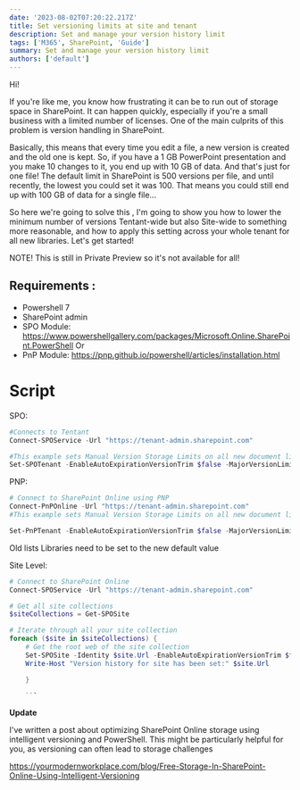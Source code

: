 ```yaml
---
date: '2023-08-02T07:20:22.217Z'
title: Set versioning limits at site and tenant
description: Set and manage your version history limit
tags: ['M365', SharePoint, 'Guide']
summary: Set and manage your version history limit
authors: ['default']
---
```


Hi!

If you're like me, you know how frustrating it can be to run out of storage space in SharePoint. It can happen quickly, especially if you're a small business with a limited number of licenses. One of the main culprits of this problem is version handling in SharePoint.

Basically, this means that every time you edit a file, a new version is created and the old one is kept. So, if you have a 1 GB PowerPoint presentation and you make 10 changes to it, you end up with 10 GB of data. And that's just for one file! The default limit in SharePoint is 500 versions per file, and until recently, the lowest you could set it was 100. That means you could still end up with 100 GB of data for a single file...

So here we're going to solve this , I'm going to show you how to lower the minimum number of versions Tentant-wide but also Site-wide to something more reasonable, and how to apply this setting across your whole tenant for all new libraries. Let's get started!

NOTE! This is still in Private Preview so it's not available for all!

## Requirements :

- Powershell 7
- SharePoint admin
- SPO Module: https://www.powershellgallery.com/packages/Microsoft.Online.SharePoint.PowerShell
  Or
- PnP Module: https://pnp.github.io/powershell/articles/installation.html

# Script

SPO:

```powershell
#Connects to Tentant
Connect-SPOService -Url "https://tenant-admin.sharepoint.com"

#This example sets Manual Version Storage Limits on all new document libraries at Tenant Level by limiting the number of major versions and the time (in days) versions are kept. Set EnableAutoExpirationVersionTrim as true for this.
Set-SPOTenant -EnableAutoExpirationVersionTrim $false -MajorVersionLimit 100 -ExpireVersionsAfterDays 30

```

PNP:

```powershell
# Connect to SharePoint Online using PNP
Connect-PnPOnline -Url "https://tenant-admin.sharepoint.com"
#This example sets Manual Version Storage Limits on all new document libraries at Tenant Level by limiting the number of major versions and the time (in days) versions are kept. Set EnableAutoExpirationVersionTrim as true for this.

Set-PnPTenant -EnableAutoExpirationVersionTrim $false -MajorVersionLimit 100 -ExpireVersionsAfterDays 30

```

Old lists Libraries need to be set to the new default value

Site Level:

````powershell
# Connect to SharePoint Online
Connect-SPOService -Url "https://tenant-admin.sharepoint.com"

# Get all site collections
$siteCollections = Get-SPOSite

# Iterate through all your site collection
foreach ($site in $siteCollections) {
    # Get the root web of the site collection
    Set-SPOSite -Identity $site.Url -EnableAutoExpirationVersionTrim $false -MajorVersionLimit 100          
    Write-Host "Version history for site has been set:" $site.Url

    }

    ```
````



**Update**

I've written a post about optimizing SharePoint Online storage using intelligent versioning and PowerShell. This might be particularly helpful for you, as versioning can often lead to storage challenges

https://yourmodernworkplace.com/blog/Free-Storage-In-SharePoint-Online-Using-Intelligent-Versioning

